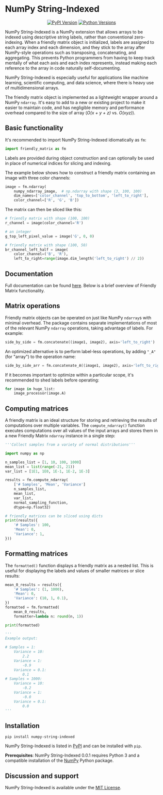 NumPy String-Indexed
===

<div class="aside">
	<p align="center">
		<a href="https://pypi.org/project/numpy-string-indexed/"><img alt="PyPI Version" src="https://img.shields.io/pypi/v/numpy-string-indexed.svg?maxAge=86400" /></a>
		<a href="https://pypi.org/project/numpy-string-indexed/"><img alt="Python Versions" src="https://img.shields.io/pypi/pyversions/numpy-string-indexed.svg?maxAge=86400" /></a>
	</p>
</div>

NumPy String-Indexed is a NumPy extension that allows arrays to be indexed using descriptive string labels, rather than conventional zero-indexing. When a friendly matrix object is initialized, labels are assigned to each array index and each dimension, and they stick to the array after NumPy-style operations such as transposing, concatenating, and aggregating. This prevents Python programmers from having to keep track mentally of what each axis and each index represents, instead making each reference to the array in code naturally self-documenting.

NumPy String-Indexed is especially useful for applications like machine learning, scientific computing, and data science, where there is heavy use of multidimensional arrays.

The friendly matrix object is implemented as a lightweight wrapper around a NumPy `ndarray`. It's easy to add to a new or existing project to make it easier to maintain code, and has negligible memory and performance overhead compared to the size of array (*O(x + y + z)* vs. *O(xyz)*).


## Basic functionality

It's recommended to import NumPy String-Indexed idiomatically as `fm`:

```python
import friendly_matrix as fm
```

Labels are provided during object construction and can optionally be used in place of numerical indices for slicing and indexing.

The example below shows how to construct a friendly matrix containing an image with three color channels:

```python
image = fm.ndarray(
	numpy_ndarray_image,  # np.ndarray with shape (3, 100, 100)
	dim_names=['color_channel', 'top_to_bottom', 'left_to_right'],
	color_channel=['R', 'G', 'B'])
```

The matrix can then be sliced like this:

```python
# friendly matrix with shape (100, 100)
r_channel = image(color_channel='R')

# an integer
g_top_left_pixel_value = image('G', 0, 0)

# friendly matrix with shape (100, 50)
br_channel_left_half = image(
	color_channel=('B', 'R'),
	left_to_right=range(image.dim_length('left_to_right') // 2))

```


## Documentation

Full documentation can be found [here](https://numpy-string-indexed.readthedocs.io/en/latest/?). Below is a brief overview of Friendly Matrix functionality.



## Matrix operations

Friendly matrix objects can be operated on just like NumPy `ndarray`s with minimal overhead. The package contains separate implementations of most of the relevant NumPy `ndarray` operations, taking advantage of labels. For example:

```python
side_by_side = fm.concatenate((image1, image2), axis='left_to_right')
```

An optimized alternative is to perform label-less operations, by adding `"_A"` (for "array") to the operation name:

```python
side_by_side_arr = fm.concatenate_A((image1, image2), axis='left_to_right')
```

If it becomes important to optimize within a particular scope, it's recommended to shed labels before operating:

```python
for image in huge_list:
	image_processor(image.A)
```


## Computing matrices

A friendly matrix is an ideal structure for storing and retrieving the results of computations over multiple variables. The `compute_ndarray()` function executes computations over all values of the input arrays and stores them in a new Friendly Matrix `ndarray` instance in a single step:

```python
'''Collect samples from a variety of normal distributions'''

import numpy as np

n_samples_list = [1, 10, 100, 1000]
mean_list = list(range(-21, 21))
var_list = [1E1, 1E0, 1E-1, 1E-2, 1E-3]

results = fm.compute_ndarray(
	['# Samples', 'Mean', 'Variance']
	n_samples_list,
	mean_list,
	var_list,
	normal_sampling_function,
	dtype=np.float32)

# friendly matrices can be sliced using dicts
print(results({
	'# Samples': 100,
	'Mean': 0,
	'Variance': 1,
}))
```


## Formatting matrices

The `formatted()` function displays a friendly matrix as a nested list. This is useful for displaying the labels and values of smaller matrices or slice results:

```python
mean_0_results = results({
	'# Samples': (1, 1000),
	'Mean': 0,
	'Variance': (10, 1, 0.1),
})
formatted = fm.formatted(
	mean_0_results,
	formatter=lambda n: round(n, 1))

print(formatted)

'''
Example output:

# Samples = 1:
	Variance = 10:
		2.2
	Variance = 1:
		-0.9
	Variance = 0.1:
		0.1
# Samples = 1000:
	Variance = 10:
		-0.2
	Variance = 1:
		-0.0
	Variance = 0.1:
		0.0
'''
```

## Installation

	pip install numpy-string-indexed

NumPy String-Indexed is listed in [PyPI](https://pypi.org/project/numpy-string-indexed/) and can be installed with `pip`.

**Prerequisites**: NumPy String-Indexed 0.0.1 requires Python 3 and a compatible installation of the [NumPy](https://pypi.org/project/numpy/>) Python package.


## Discussion and support

NumPy String-Indexed is available under the [MIT License](https://opensource.org/licenses/MIT>).
